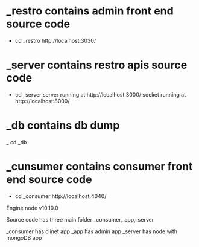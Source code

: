 # _restro contains admin front end source code
- cd _restro
http://localhost:3030/

# _server contains restro apis source code
- cd _server
server running at http://localhost:3000/
socket running at http://localhost:8000/

# _db contains db dump
_ cd _db

# _cunsumer contains consumer front end source code
- cd _consumer
http://localhost:4040/

Engine node v10.10.0


Source code has three main folder _consumer,_app,_server

_consumer has clinet
 app _app has admin 
 app _server has node with mongoDB app